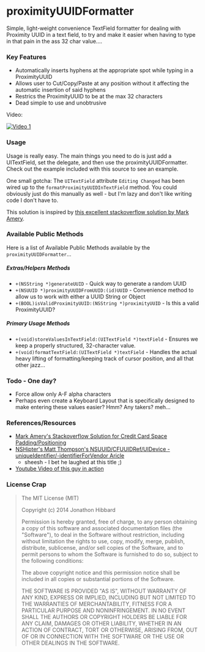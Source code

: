 proximityUUIDFormatter
======================

Simple, light-weight convenience TextField formatter for dealing with Proximity UUID in a text field, to try and make it easier when having to type in that pain in the ass 32 char value....

### Key Features 

* Automatically inserts hyphens at the appropriate spot while typing in a ProximityUUID 
* Allows user to Cut/Copy/Paste at any position without it affecting the automatic insertion of said hyphens
* Restrics the ProximityUUID to be at the max 32 characters
* Dead simple to use and unobtrusive


Video:

[![Video 1](http://img.youtube.com/vi/aFu2nWhVZwc/0.jpg)](https://www.youtube.com/watch?v=aFu2nWhVZwc)


### Usage
Usage is really easy.  The main things you need to do is just add a UITextField, set the delegate, and then use the proximityUUIDFormatter.  Check out the example included with this source to see an example.

One small gotcha: The `UITextField` attribute `Editing Changed` has been wired up to the `formatProximityUUIDInTextField` method.  You could obviously just do this manually as well - but I'm lazy and don't like writing code I don't have to.

This solution is inspired by [this excellent stackoverflow solution by Mark Amery](http://stackoverflow.com/questions/12083605/formatting-a-uitextfield-for-credit-card-input-like-xxxx-xxxx-xxxx-xxxx/19161529#19161529).


### Available Public Methods

Here is a list of Available Public Methods available by the `proximityUUIDFormatter`...

##### Extras/Helpers Methods
* `+(NSString *)generateUUID` - Quick way to generate a random UUID
* `+(NSUUID *)proximityUUIDFromUUID:(id)UUID` -  Convenience method to allow us to work with either a UUID String or Object
* `+(BOOL)isValidProximityUUID:(NSString *)proximityUUID` - Is this a valid ProximityUUID?

##### Primary Usage Methods
* `+(void)storeValuesInTextField:(UITextField *)textField` - Ensures we keep a properly structured, 32-character value.
* `+(void)formatTextField:(UITextField *)textField` - Handles the actual heavy lifting of formatting/keeping track of cursor position, and all that other jazz...


### Todo - One day?

* Force allow only A-F alpha characters
* Perhaps even create a Keyboard Layout that is specifically designed to make entering these values easier?  Hmm? Any takers?  meh...

### References/Resources

* [Mark Amery's Stackoverflow Solution for Credit Card Space Padding/Positioning](http://stackoverflow.com/questions/12083605/formatting-a-uitextfield-for-credit-card-input-like-xxxx-xxxx-xxxx-xxxx/19161529#19161529)
* [NSHipter's Matt Thompson's NSUUID/CFUUIDRef/UIDevice -uniqueIdentifier/-identifierForVendor Aricle](http://nshipster.com/uuid-udid-unique-identifier/)
  * sheesh - I bet he laughed at this title ;)
* [Youtube Video of this guy in action](https://www.youtube.com/watch?v=aFu2nWhVZwc)


### License Crap

> The MIT License (MIT)
> 
> Copyright (c) 2014 Jonathon Hibbard
> 
> Permission is hereby granted, free of charge, to any person obtaining a copy
> of this software and associated documentation files (the "Software"), to deal
> in the Software without restriction, including without limitation the rights
> to use, copy, modify, merge, publish, distribute, sublicense, and/or sell
> copies of the Software, and to permit persons to whom the Software is
> furnished to do so, subject to the following conditions:
> 
> The above copyright notice and this permission notice shall be included in all
> copies or substantial portions of the Software.
> 
> THE SOFTWARE IS PROVIDED "AS IS", WITHOUT WARRANTY OF ANY KIND, EXPRESS OR
> IMPLIED, INCLUDING BUT NOT LIMITED TO THE WARRANTIES OF MERCHANTABILITY,
> FITNESS FOR A PARTICULAR PURPOSE AND NONINFRINGEMENT. IN NO EVENT SHALL THE
> AUTHORS OR COPYRIGHT HOLDERS BE LIABLE FOR ANY CLAIM, DAMAGES OR OTHER
> LIABILITY, WHETHER IN AN ACTION OF CONTRACT, TORT OR OTHERWISE, ARISING FROM,
> OUT OF OR IN CONNECTION WITH THE SOFTWARE OR THE USE OR OTHER DEALINGS IN THE
> SOFTWARE.

